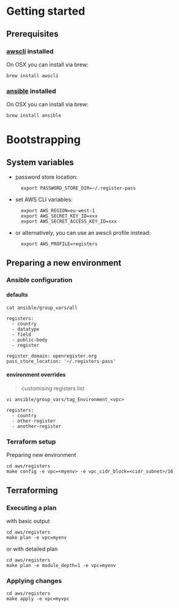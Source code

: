 # Getting started

## Prerequisites

### [awscli](http://aws.amazon.com/cli/) installed

On OSX you can install via brew:

	brew install awscli

### [ansible](http://www.ansible.com) installed

On OSX you can install via brew:

	brew install ansible

# Bootstrapping

## System variables

* password store location:

		export PASSWORD_STORE_DIR=~/.register-pass

* set AWS CLI variables:

		export AWS_REGION=eu-west-1
		export AWS_SECRET_KEY_ID=xxx
		export AWS_SECRET_ACCESS_KEY_ID=xxx

* or alternatively, you can use an awscli profile instead:

		export AWS_PROFILE=registers

## Preparing a new environment

### Ansible configuration

#### defaults

`cat ansible/group_vars/all`

	registers:
	  - country
	  - datatype
	  - field
	  - public-body
	  - register

	register_domain: openregister.org
	pass_store_location: '~/.registers-pass'

#### environment overrides

> customising registers list

`vi ansible/group_vars/tag_Environment_<vpc>`

	registers:
	  - country
	  - other-register
	  - another-register

### Terraform setup

Preparing new environment

	cd aws/registers
	make config -e vpc=<myenv> -e vpc_cidr_block=<cidr_subnet>/16

## Terraforming

### Executing a plan

with basic output

	cd aws/registers
	make plan -e vpc=myenv

or with detailed plan

	cd aws/registers
	make plan -e module_depth=1 -e vpc=myenv

### Applying changes

	cd aws/registers
	make apply -e vpc=myvpc

